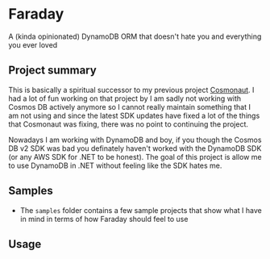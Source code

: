 # Faraday
A (kinda opinionated) DynamoDB ORM that doesn't hate you and everything you ever loved

## Project summary

This is basically a spiritual successor to my previous project [Cosmonaut](https://github.com/Elfocrash/Cosmonaut). I had a lot of fun working on that project by I am sadly not working with Cosmos DB actively anymore so I cannot really maintain something that I am not using and since the latest SDK updates have fixed a lot of the things that Cosmonaut was fixing, there was no point to continuing the project.

Nowadays I am working with DynamoDB and boy, if you though the Cosmos DB v2 SDK was bad you definately haven't worked with the DynamoDB SDK (or any AWS SDK for .NET to be honest).
The goal of this project is allow me to use DynamoDB in .NET without feeling like the SDK hates me.

## Samples
* The `samples` folder contains a few sample projects that show what I have in mind in terms of how Faraday should feel to use

## Usage
